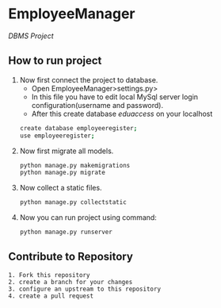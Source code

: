 # EmployeeManager

_DBMS Project_

## How to run project

1. Now first connect the project to database.
   - Open EmployeeManager>settings.py>
   - In this file you have to edit local MySql server login configuration(username and password).
   - After this create database _eduaccess_ on your localhost
   ```bash
   create database employeeregister;
   use employeeregister;
   ```
3. Now first migrate all models.
   ```bash
   python manage.py makemigrations
   python manage.py migrate
   ```
4. Now collect a static files.
   ```bash
   python manage.py collectstatic
   ```
5. Now you can run project using command:
   ```bash
   python manage.py runserver
   ```

## Contribute to Repository

```
1. Fork this repository
2. create a branch for your changes
3. configure an upstream to this repository
4. create a pull request
```
